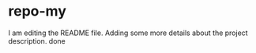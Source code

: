 # repo-my

I am editing the README file. Adding some more details about the project description.
done

